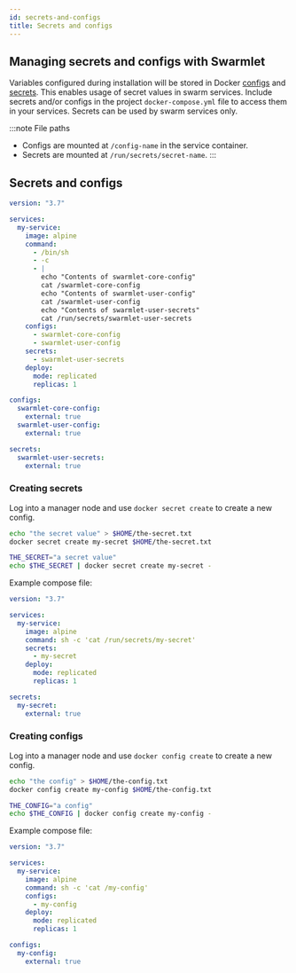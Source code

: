 ```yaml
---
id: secrets-and-configs
title: Secrets and configs
---
```


## Managing secrets and configs with Swarmlet

Variables configured during installation will be stored in Docker [configs](https://docs.docker.com/engine/swarm/configs/) and [secrets](https://docs.docker.com/engine/swarm/secrets/). This enables usage of secret values in swarm services. Include secrets and/or configs in the project `docker-compose.yml` file to access them in your services. Secrets can be used by swarm services only.

:::note File paths

- Configs are mounted at `/config-name` in the service container.
- Secrets are mounted at `/run/secrets/secret-name`.
:::

## Secrets and configs

```yml title="./docker-compose.yml"
version: "3.7"

services:
  my-service:
    image: alpine
    command:
      - /bin/sh
      - -c
      - |
        echo "Contents of swarmlet-core-config"
        cat /swarmlet-core-config
        echo "Contents of swarmlet-user-config"
        cat /swarmlet-user-config
        echo "Contents of swarmlet-user-secrets"
        cat /run/secrets/swarmlet-user-secrets
    configs:
      - swarmlet-core-config
      - swarmlet-user-config
    secrets:
      - swarmlet-user-secrets
    deploy:
      mode: replicated
      replicas: 1

configs:
  swarmlet-core-config:
    external: true
  swarmlet-user-config:
    external: true

secrets:
  swarmlet-user-secrets:
    external: true
```

### Creating secrets

Log into a manager node and use `docker secret create` to create a new config.

```bash
echo "the secret value" > $HOME/the-secret.txt
docker secret create my-secret $HOME/the-secret.txt

THE_SECRET="a secret value"
echo $THE_SECRET | docker secret create my-secret -
```

Example compose file:

```yml title="./docker-compose.yml"
version: "3.7"

services:
  my-service:
    image: alpine
    command: sh -c 'cat /run/secrets/my-secret'
    secrets:
      - my-secret
    deploy:
      mode: replicated
      replicas: 1

secrets:
  my-secret:
    external: true
```

### Creating configs

Log into a manager node and use `docker config create` to create a new config.

```bash
echo "the config" > $HOME/the-config.txt
docker config create my-config $HOME/the-config.txt

THE_CONFIG="a config"
echo $THE_CONFIG | docker config create my-config -
```

Example compose file:

```yml title="./docker-compose.yml"
version: "3.7"

services:
  my-service:
    image: alpine
    command: sh -c 'cat /my-config'
    configs:
      - my-config
    deploy:
      mode: replicated
      replicas: 1

configs:
  my-config:
    external: true
```
